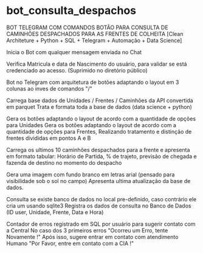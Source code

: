 # bot_consulta_despachos
BOT TELEGRAM COM COMANDOS BOTÃO PARA CONSULTA DE CAMINHÕES DESPACHADOS PARA AS FRENTES DE COLHEITA
[Clean Architeture + Python + SQL + Telegram + Automação + Data Science]

Inicia o Bot com qualquer mensagem enviada no Chat

Verifica Matricula e data de Nascimento do usuário, para validar se está credenciado ao acesso.
(Suprimido no diretório público)

Bot no Telegram com arquitetura de botões adaptando o layout em 3 colunas ao inves de comandos "/"

Carrega base dados de Unidades / Frentes / Caminhões da API convertida em parquet
Trata e formata toda a base de dados (data science + python)

Gera os botões adaptando o layout de acordo com a quantidade de opções para Unidades 
Gera os botões adaptando o layout de acordo com a quantidade de opções para Frentes,
Realizando tratamento e distinção de frentes divididas em pontos A e B

Carrega os ultimos 10 caminhões despachados para a frente e apresenta em formato tabular: Horário de Partida, % de trajeto, previsão de chegada e fazenda de destino no momento do despacho

Gera uma imagem com fundo branco em letras arial (pensado para visibilidade sob o sol no campo)
Apresenta ultima atualização da base de dados.

Consulta se existe banco de dados no local pre-definido, caso contrário ele cria um usando sqlite3
Registra os dados de consulta no Banco de Dados (ID user, Unidade, Frente, Data e Hora)

Contador de erros registrado em SQL por usuário para sugerir contato com a Central
No caso dos 3 primeiros erros "Ocorreu um Erro, tente Novamente !"
Após isso, sugere entrar em contato com atendimento Humano "Por Favor, entre em contato com a CIA !"
